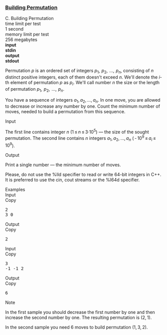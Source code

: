 <h3><a href="https://codeforces.com/contest/285/problem/C" target="_blank" rel="noopener noreferrer">Building Permutation</a></h3>

<div class="header"><div class="title">C. Building Permutation</div><div class="time-limit"><div class="property-title">time limit per test</div>1 second</div><div class="memory-limit"><div class="property-title">memory limit per test</div>256 megabytes</div><div class="input-file input-standard" style="font-weight: bold"><div class="property-title">input</div>stdin</div><div class="output-file output-standard" style="font-weight: bold"><div class="property-title">output</div>stdout</div></div><div><p><span class="tex-font-style-it"><span class="tex-font-style-bf">Permutation</span> <span class="tex-span"><i>p</i></span> is an ordered set of integers <span class="tex-span"><i>p</i><sub class="lower-index">1</sub>,  <i>p</i><sub class="lower-index">2</sub>,  ...,  <i>p</i><sub class="lower-index"><i>n</i></sub></span>, consisting of <span class="tex-span"><i>n</i></span> distinct positive integers, each of them doesn't exceed <span class="tex-span"><i>n</i></span>. We'll denote the <span class="tex-span"><i>i</i></span>-th element of permutation <span class="tex-span"><i>p</i></span> as <span class="tex-span"><i>p</i><sub class="lower-index"><i>i</i></sub></span>. We'll call number <span class="tex-span"><i>n</i></span> the size or the length of permutation <span class="tex-span"><i>p</i><sub class="lower-index">1</sub>,  <i>p</i><sub class="lower-index">2</sub>,  ...,  <i>p</i><sub class="lower-index"><i>n</i></sub></span>.</span></p><p>You have a sequence of integers <span class="tex-span"><i>a</i><sub class="lower-index">1</sub>, <i>a</i><sub class="lower-index">2</sub>, ..., <i>a</i><sub class="lower-index"><i>n</i></sub></span>. In one move, you are allowed to decrease or increase any number by one. Count the minimum number of moves, needed to build a permutation from this sequence.</p></div><div class="input-specification"><div class="section-title">Input</div><p>The first line contains integer <span class="tex-span"><i>n</i></span> (<span class="tex-span">1 ≤ <i>n</i> ≤ 3·10<sup class="upper-index">5</sup></span>) — the size of the sought permutation. The second line contains <span class="tex-span"><i>n</i></span> integers <span class="tex-span"><i>a</i><sub class="lower-index">1</sub>, <i>a</i><sub class="lower-index">2</sub>, ..., <i>a</i><sub class="lower-index"><i>n</i></sub></span> (<span class="tex-span"> - 10<sup class="upper-index">9</sup> ≤ <i>a</i><sub class="lower-index"><i>i</i></sub> ≤ 10<sup class="upper-index">9</sup></span>).</p></div><div class="output-specification"><div class="section-title">Output</div><p>Print a single number — the minimum number of moves.</p><p>Please, do not use the <span class="tex-font-style-tt">%lld</span> specifier to read or write 64-bit integers in C++. It is preferred to use the cin, cout streams or the <span class="tex-font-style-tt">%I64d</span> specifier.</p></div><div class="sample-tests"><div class="section-title">Examples</div><div class="sample-test"><div class="input"><div class="title">Input<div title="Copy" data-clipboard-target="#id0010184059053327066" id="id009063474961118528" class="input-output-copier">Copy</div></div><pre id="id0010184059053327066">2<br>3 0<br></pre></div><div class="output"><div class="title">Output<div title="Copy" data-clipboard-target="#id005950667160839896" id="id0026289322372196744" class="input-output-copier">Copy</div></div><pre id="id005950667160839896">2<br></pre></div><div class="input"><div class="title">Input<div title="Copy" data-clipboard-target="#id0029702062489255354" id="id0043783229557574554" class="input-output-copier">Copy</div></div><pre id="id0029702062489255354">3<br>-1 -1 2<br></pre></div><div class="output"><div class="title">Output<div title="Copy" data-clipboard-target="#id008939360197485828" id="id009112161982484956" class="input-output-copier">Copy</div></div><pre id="id008939360197485828">6<br></pre></div></div></div><div class="note"><div class="section-title">Note</div><p>In the first sample you should decrease the first number by one and then increase the second number by one. The resulting permutation is <span class="tex-span">(2, 1)</span>.</p><p>In the second sample you need 6 moves to build permutation <span class="tex-span">(1, 3, 2)</span>.</p></div>